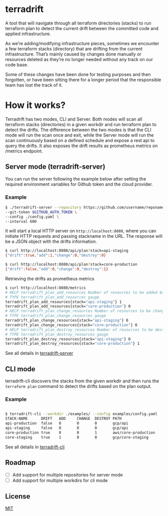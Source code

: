 # terradrift
A tool that will navigate through all terraform directories (stacks) to run terraform plan to detect the current drift between the committed code and applied infrastructure.

As we’re adding/modifying infrastructure pieces, sometimes we encounter a few terraform stacks (directory) that are drifting from the current infrastructure. That’s mainly caused by changes done manually or resources deleted as they’re no longer needed without any track on our code base. 

Some of these changes have been done for testing purposes and then forgotten, or have been sitting there for a longer period that the responsible team has lost the track of it.

# How it works?
Terradrift has two modes, CLI and Server. Both modes will scan all terraform stacks (directories) in a given workdir and run terraform plan to detect the drifts. The difference between the two modes is that the CLI mode will run the scan once and exit, while the Server mode will run the scan continuously based on a defined schedule and expose a rest api to query the drifts. It also exposes the drift results as prometheus metrics on /metrics endpoint.

## Server mode (terradrift-server)
You can run the server following the example below after setting the required environment variables for Github token and the cloud provider.
### Example
```bash
$ ./terradrift-server --repository https://github.com/username/reponame \
--git-token $GITHUB_AUTH_TOKEN \
--config ./config.yaml \
--interval 600 

```

It will start a local HTTP server on `http://localhost:8080`, where you can initiate HTTP requests and passing stackname in the URL. The response will be a JSON object with the drifts information.
```bash
$ curl http://localhost:8080/api/plan?stack=api-staging
{"drift":true,"add":1,"change":0,"destroy":0}

$ curl http://localhost:8080/api/plan?stack=core-production
{"drift":false,"add":0,"change":0,"destroy":1}
```

Retrieving the drifts as prometheus metrics
```bash
$ curl http://localhost:8080/metrics
# HELP terradrift_plan_add_resources Number of resources to be added based on tf plan
# TYPE terradrift_plan_add_resources gauge
terradrift_plan_add_resources{stack="api-staging"} 1
terradrift_plan_add_resources{stack="core-production"} 0
# HELP terradrift_plan_change_resources Number of resources to be changed based on tf plan
# TYPE terradrift_plan_change_resources gauge
terradrift_plan_change_resources{stack="api-staging"} 0
terradrift_plan_change_resources{stack="core-production"} 0
# HELP terradrift_plan_destroy_resources Number of resources to be destroyed based on tf plan
# TYPE terradrift_plan_destroy_resources gauge
terradrift_plan_destroy_resources{stack="api-staging"} 0
terradrift_plan_destroy_resources{stack="core-production"} 1
```
See all details in [terradrift-server](terradrift-server/README.md)

## CLI mode
terradrift-cli discovers the stacks from the given workdir and then runs the `terraform plan` command to detect the drifts based on the plan output.
### Example
```bash

$ terradrift-cli --workdir ./examples/ --config examples/config.yaml        
STACK-NAME      DRIFT   ADD     CHANGE  DESTROY PATH                    TF-VERSION 
api-production  false   0       0       0       gcp/api                 1.2.7     
api-staging     false   0       0       0       gcp/api                 1.2.7     
core-production true    0       0       1       aws/core-production     1.2.7     
core-staging    true    1       0       0       gcp/core-staging        1.0.6

```
See all details in [terradrift-cli](terradrift-cli/README.md)


## Roadmap
- [ ] Add support for multiple repositories for server mode
- [ ] Add support for multiple workdirs for cli mode

## License
[MIT](LICENSE)